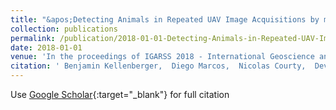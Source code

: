 ```yaml
---
title: "&apos;Detecting Animals in Repeated UAV Image Acquisitions by matching CNN Activations with Optimal Transport"
collection: publications
permalink: /publication/2018-01-01-Detecting-Animals-in-Repeated-UAV-Image-Acquisitions-by-matching-CNN-Activations-with-Optimal-Transport
date: 2018-01-01
venue: 'In the proceedings of IGARSS 2018 - International Geoscience and Remote Sensing Symposium'
citation: ' Benjamin Kellenberger,  Diego Marcos,  Nicolas Courty,  Devis Tuia, &quot;&amp;apos;Detecting Animals in Repeated UAV Image Acquisitions by matching CNN Activations with Optimal Transport.&quot; In the proceedings of IGARSS 2018 - International Geoscience and Remote Sensing Symposium, 2018.'
---
```

Use [Google Scholar](https://scholar.google.com/scholar?q=&#x27;Detecting+Animals+in+Repeated+UAV+Image+Acquisitions+by+matching+CNN+Activations+with+Optimal+Transport){:target="_blank"} for full citation